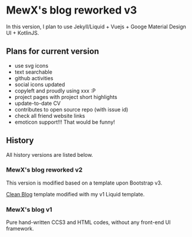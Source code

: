 # MewX's blog reworked v3
In this version, I plan to use Jekyll/Liquid + Vuejs + Googe Material Design UI + KotlinJS.

## Plans for current version

- use svg icons
- text searchable
- github activities
- social icons updated
- copyleft and proudly using xxx :P
- project pages with project short highlights
- update-to-date CV
- contributes to open source repo (with issue id)
- check all friend website links
- emoticon support!!! That would be funny!

## History
All history versions are listed below.

### MewX's blog reworked v2
This version is modified based on a template upon Bootstrap v3.

[Clean Blog](http://startbootstrap.com/template-overviews/clean-blog/) template modified with my v1 Liquid template.

### MewX's blog v1
Pure hand-written CCS3 and HTML codes, without any front-end UI framework.

